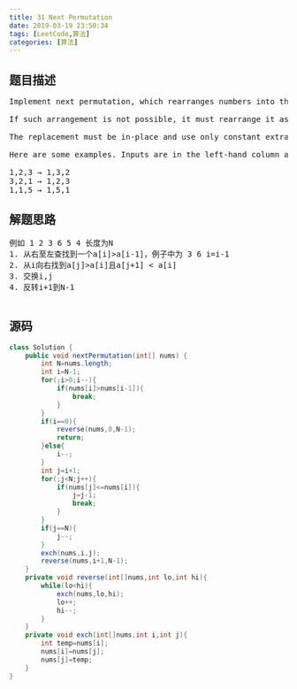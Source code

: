 ```yaml
---
title: 31 Next Permutation
date: 2019-03-19 23:50:34
tags: [LeetCode,算法]
categories: [算法]
---
```


## 题目描述

<pre>
Implement next permutation, which rearranges numbers into the lexicographically next greater permutation of numbers.

If such arrangement is not possible, it must rearrange it as the lowest possible order (ie, sorted in ascending order).

The replacement must be in-place and use only constant extra memory.

Here are some examples. Inputs are in the left-hand column and its corresponding outputs are in the right-hand column.

1,2,3 → 1,3,2
3,2,1 → 1,2,3
1,1,5 → 1,5,1
</pre>

## 解题思路

<pre>
例如 1 2 3 6 5 4 长度为N
1. 从右至左查找到一个a[i]>a[i-1]，例子中为 3 6 i=i-1
2. 从i向右找到a[j]>a[i]且a[j+1] < a[i]
3. 交换i,j
4. 反转i+1到N-1

</pre>

## 源码

```java
class Solution {
    public void nextPermutation(int[] nums) {
        int N=nums.length;
        int i=N-1;
        for(;i>0;i--){
            if(nums[i]>nums[i-1]){
                break;
            }
        }
        if(i==0){
            reverse(nums,0,N-1);
            return;
        }else{
            i--;
        }
        int j=i+1;
        for(;j<N;j++){
            if(nums[j]<=nums[i]){
                j=j-1;
                break;
            }
        }
        if(j==N){
            j--;
        }
        exch(nums,i,j);
        reverse(nums,i+1,N-1);
    }
    private void reverse(int[]nums,int lo,int hi){
        while(lo<hi){
            exch(nums,lo,hi);
            lo++;
            hi--;
        }
    }
    private void exch(int[]nums,int i,int j){
        int temp=nums[i];
        nums[i]=nums[j];
        nums[j]=temp;
    }
}
```